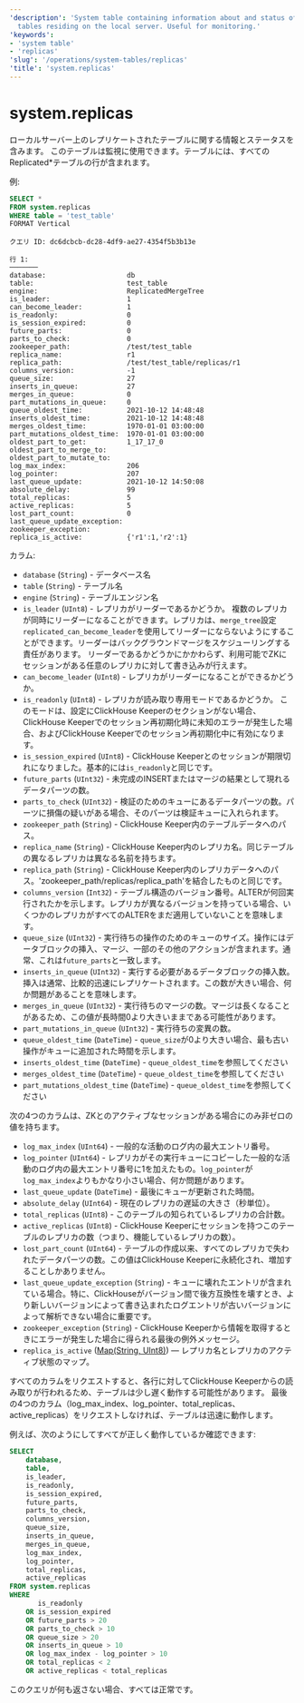 ```yaml
---
'description': 'System table containing information about and status of replicated
  tables residing on the local server. Useful for monitoring.'
'keywords':
- 'system table'
- 'replicas'
'slug': '/operations/system-tables/replicas'
'title': 'system.replicas'
---
```





# system.replicas

ローカルサーバー上のレプリケートされたテーブルに関する情報とステータスを含みます。
このテーブルは監視に使用できます。テーブルには、すべてのReplicated\*テーブルの行が含まれます。

例:

```sql
SELECT *
FROM system.replicas
WHERE table = 'test_table'
FORMAT Vertical
```

```text
クエリ ID: dc6dcbcb-dc28-4df9-ae27-4354f5b3b13e

行 1:
───────
database:                    db
table:                       test_table
engine:                      ReplicatedMergeTree
is_leader:                   1
can_become_leader:           1
is_readonly:                 0
is_session_expired:          0
future_parts:                0
parts_to_check:              0
zookeeper_path:              /test/test_table
replica_name:                r1
replica_path:                /test/test_table/replicas/r1
columns_version:             -1
queue_size:                  27
inserts_in_queue:            27
merges_in_queue:             0
part_mutations_in_queue:     0
queue_oldest_time:           2021-10-12 14:48:48
inserts_oldest_time:         2021-10-12 14:48:48
merges_oldest_time:          1970-01-01 03:00:00
part_mutations_oldest_time:  1970-01-01 03:00:00
oldest_part_to_get:          1_17_17_0
oldest_part_to_merge_to:
oldest_part_to_mutate_to:
log_max_index:               206
log_pointer:                 207
last_queue_update:           2021-10-12 14:50:08
absolute_delay:              99
total_replicas:              5
active_replicas:             5
lost_part_count:             0
last_queue_update_exception:
zookeeper_exception:
replica_is_active:           {'r1':1,'r2':1}
```

カラム:

- `database` (`String`) - データベース名
- `table` (`String`) - テーブル名
- `engine` (`String`) - テーブルエンジン名
- `is_leader` (`UInt8`) - レプリカがリーダーであるかどうか。
    複数のレプリカが同時にリーダーになることができます。レプリカは、`merge_tree`設定`replicated_can_become_leader`を使用してリーダーにならないようにすることができます。リーダーはバックグラウンドマージをスケジューリングする責任があります。
    リーダーであるかどうかにかかわらず、利用可能でZKにセッションがある任意のレプリカに対して書き込みが行えます。
- `can_become_leader` (`UInt8`) - レプリカがリーダーになることができるかどうか。
- `is_readonly` (`UInt8`) - レプリカが読み取り専用モードであるかどうか。
    このモードは、設定にClickHouse Keeperのセクションがない場合、ClickHouse Keeperでのセッション再初期化時に未知のエラーが発生した場合、およびClickHouse Keeperでのセッション再初期化中に有効になります。
- `is_session_expired` (`UInt8`) - ClickHouse Keeperとのセッションが期限切れになりました。基本的には`is_readonly`と同じです。
- `future_parts` (`UInt32`) - 未完成のINSERTまたはマージの結果として現れるデータパーツの数。
- `parts_to_check` (`UInt32`) - 検証のためのキューにあるデータパーツの数。パーツに損傷の疑いがある場合、そのパーツは検証キューに入れられます。
- `zookeeper_path` (`String`) - ClickHouse Keeper内のテーブルデータへのパス。
- `replica_name` (`String`) - ClickHouse Keeper内のレプリカ名。同じテーブルの異なるレプリカは異なる名前を持ちます。
- `replica_path` (`String`) - ClickHouse Keeper内のレプリカデータへのパス。'zookeeper_path/replicas/replica_path'を結合したものと同じです。
- `columns_version` (`Int32`) - テーブル構造のバージョン番号。ALTERが何回実行されたかを示します。レプリカが異なるバージョンを持っている場合、いくつかのレプリカがすべてのALTERをまだ適用していないことを意味します。
- `queue_size` (`UInt32`) - 実行待ちの操作のためのキューのサイズ。操作にはデータブロックの挿入、マージ、一部のその他のアクションが含まれます。通常、これは`future_parts`と一致します。
- `inserts_in_queue` (`UInt32`) - 実行する必要があるデータブロックの挿入数。挿入は通常、比較的迅速にレプリケートされます。この数が大きい場合、何か問題があることを意味します。
- `merges_in_queue` (`UInt32`) - 実行待ちのマージの数。マージは長くなることがあるため、この値が長時間0より大きいままである可能性があります。
- `part_mutations_in_queue` (`UInt32`) - 実行待ちの変異の数。
- `queue_oldest_time` (`DateTime`) - `queue_size`が0より大きい場合、最も古い操作がキューに追加された時間を示します。
- `inserts_oldest_time` (`DateTime`) - `queue_oldest_time`を参照してください
- `merges_oldest_time` (`DateTime`) - `queue_oldest_time`を参照してください
- `part_mutations_oldest_time` (`DateTime`) - `queue_oldest_time`を参照してください

次の4つのカラムは、ZKとのアクティブなセッションがある場合にのみ非ゼロの値を持ちます。

- `log_max_index` (`UInt64`) - 一般的な活動のログ内の最大エントリ番号。
- `log_pointer` (`UInt64`) - レプリカがその実行キューにコピーした一般的な活動のログ内の最大エントリ番号に1を加えたもの。`log_pointer`が`log_max_index`よりもかなり小さい場合、何か問題があります。
- `last_queue_update` (`DateTime`) - 最後にキューが更新された時間。
- `absolute_delay` (`UInt64`) - 現在のレプリカの遅延の大きさ（秒単位）。
- `total_replicas` (`UInt8`) - このテーブルの知られているレプリカの合計数。
- `active_replicas` (`UInt8`) - ClickHouse Keeperにセッションを持つこのテーブルのレプリカの数（つまり、機能しているレプリカの数）。
- `lost_part_count` (`UInt64`) - テーブルの作成以来、すべてのレプリカで失われたデータパーツの数。この値はClickHouse Keeperに永続化され、増加することしかありません。
- `last_queue_update_exception` (`String`) - キューに壊れたエントリが含まれている場合。特に、ClickHouseがバージョン間で後方互換性を壊すとき、より新しいバージョンによって書き込まれたログエントリが古いバージョンによって解析できない場合に重要です。
- `zookeeper_exception` (`String`) - ClickHouse Keeperから情報を取得するときにエラーが発生した場合に得られる最後の例外メッセージ。
- `replica_is_active` ([Map(String, UInt8)](../../sql-reference/data-types/map.md)) — レプリカ名とレプリカのアクティブ状態のマップ。

すべてのカラムをリクエストすると、各行に対してClickHouse Keeperからの読み取りが行われるため、テーブルは少し遅く動作する可能性があります。
最後の4つのカラム（log_max_index、log_pointer、total_replicas、active_replicas）をリクエストしなければ、テーブルは迅速に動作します。

例えば、次のようにしてすべてが正しく動作しているか確認できます:

```sql
SELECT
    database,
    table,
    is_leader,
    is_readonly,
    is_session_expired,
    future_parts,
    parts_to_check,
    columns_version,
    queue_size,
    inserts_in_queue,
    merges_in_queue,
    log_max_index,
    log_pointer,
    total_replicas,
    active_replicas
FROM system.replicas
WHERE
       is_readonly
    OR is_session_expired
    OR future_parts > 20
    OR parts_to_check > 10
    OR queue_size > 20
    OR inserts_in_queue > 10
    OR log_max_index - log_pointer > 10
    OR total_replicas < 2
    OR active_replicas < total_replicas
```

このクエリが何も返さない場合、すべては正常です。
